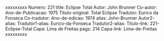xxxxxxxxx
Numero: 221
title: Eclipse Total
Autor: John Brunner
Co-autor: 
Ano-de-Publicacao: 1975
Titulo-original: Total Eclipse
Tradutor: Eurico da Fonseca
Co-tradutor: 
Ano-de-edicao: 1974
alias: John-Brunner
Autor2-alias: 
Tradutor1-alias: Eurico-da-Fonseca
Tradutor2-alias: 
Titulo-link: 221-Eclipse-Total
Capa: Lima de Freitas
pags: 214
Capa-link: Lima-de-Freitas
xxxxxxxxx